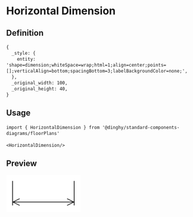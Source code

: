 # Horizontal Dimension

## Definition

```
{
  _style: { 
    entity: 'shape=dimension;whiteSpace=wrap;html=1;align=center;points=[];verticalAlign=bottom;spacingBottom=3;labelBackgroundColor=none;',
  },
  _original_width: 100,
  _original_height: 40,
}
```

## Usage

```
import { HorizontalDimension } from '@dinghy/standard-components-diagrams/floorPlans'

<HorizontalDimension/>
```

## Preview

<img src="./horizontal-dimension.png" width="200"/>
